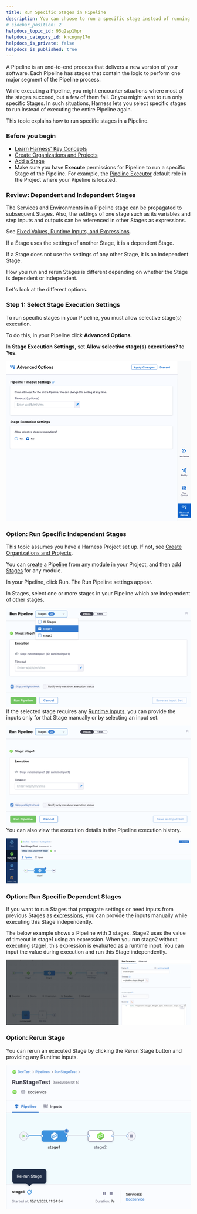 ```yaml
---
title: Run Specific Stages in Pipeline
description: You can choose to run a specific stage instead of running the whole Pipeline in Harness. The ability to run a specific stage helps in situations when only a few stages fail in a Pipeline This topic e…
# sidebar_position: 2
helpdocs_topic_id: 95q2sp1hpr
helpdocs_category_id: kncngmy17o
helpdocs_is_private: false
helpdocs_is_published: true
---
```


A Pipeline is an end-to-end process that delivers a new version of your software. Each Pipeline has stages that contain the logic to perform one major segment of the Pipeline process.

While executing a Pipeline, you might encounter situations where most of the stages succeed, but a few of them fail. Or you might want to run only specific Stages. In such situations, Harness lets you select specific stages to run instead of executing the entire Pipeline again.

This topic explains how to run specific stages in a Pipeline.


### Before you begin

* [Learn Harness' Key Concepts](../../getting-started/learn-harness-key-concepts.md)
* [Create Organizations and Projects](../1_Organizations-and-Projects/2-create-an-organization.md)
* [Add a Stage](../8_Pipelines/add-a-stage.md)
* Make sure you have **Execute** permissions for Pipeline to run a specific Stage of the Pipeline. For example, the [Pipeline Executor](../4_Role-Based-Access-Control/ref-access-management/permissions-reference.md) default role in the Project where your Pipeline is located.

### Review: Dependent and Independent Stages

The Services and Environments in a Pipeline stage can be propagated to subsequent Stages. Also, the settings of one stage such as its variables and step inputs and outputs can be referenced in other Stages as expressions.

See [Fixed Values, Runtime Inputs, and Expressions](../20_References/runtime-inputs.md).

If a Stage uses the settings of another Stage, it is a dependent Stage.

If a Stage does not use the settings of any other Stage, it is an independent Stage.

How you run and rerun Stages is different depending on whether the Stage is dependent or independent.

Let's look at the different options.

### Step 1: Select Stage Execution Settings

To run specific stages in your Pipeline, you must allow selective stage(s) execution.

To do this, in your Pipeline click **Advanced Options**.

In **Stage Execution Settings**, set **Allow selective stage(s) executions?** to **Yes**.

![](./static/run-specific-stage-in-pipeline-44.png)
### Option: Run Specific Independent Stages

This topic assumes you have a Harness Project set up. If not, see [Create Organizations and Projects](../1_Organizations-and-Projects/2-create-an-organization.md).

You can [create a Pipeline](add-a-stage.md#step-1-create-a-pipeline) from any module in your Project, and then [add Stages](../8_Pipelines/add-a-stage.md) for any module.

In your Pipeline, click Run. The Run Pipeline settings appear.

In Stages, select one or more stages in your Pipeline which are independent of other stages.

![](./static/run-specific-stage-in-pipeline-45.png)
If the selected stage requires any [Runtime Inputs](../20_References/runtime-inputs.md#runtime-inputs), you can provide the inputs only for that Stage manually or by selecting an input set.

![](./static/run-specific-stage-in-pipeline-46.png)
You can also view the execution details in the Pipeline execution history.

![](./static/run-specific-stage-in-pipeline-47.png)
### Option: Run Specific Dependent Stages

If you want to run Stages that propagate settings or need inputs from previous Stages as [expressions](../20_References/runtime-inputs.md#expressions), you can provide the inputs manually while executing this Stage independently.

The below example shows a Pipeline with 3 stages. Stage2 uses the value of timeout in stage1 using an expression. When you run stage2 without executing stage1, this expression is evaluated as a runtime input. You can input the value during execution and run this Stage independently.

![](./static/run-specific-stage-in-pipeline-48.png)
### Option: Rerun Stage

You can rerun an executed Stage by clicking the Rerun Stage button and providing any Runtime inputs.

![](./static/run-specific-stage-in-pipeline-49.png)